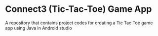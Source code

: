 # Connect3 (Tic-Tac-Toe) Game App
A repository that contains project codes for creating a Tic Tac Toe game app using Java in Android studio
